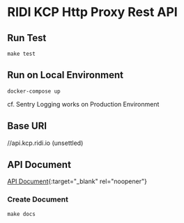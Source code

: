 # RIDI KCP Http Proxy Rest API
## Run Test
```shell
make test
```

## Run on Local Environment
```shell
docker-compose up
```
cf. Sentry Logging works on Production Environment

## Base URI
//api.kcp.ridi.io (unsettled)

## API Document
[API Document](https://ridi.github.io/kcp-http-proxy/){:target="_blank" rel="noopener"}
### Create Document
```shell
make docs
```
